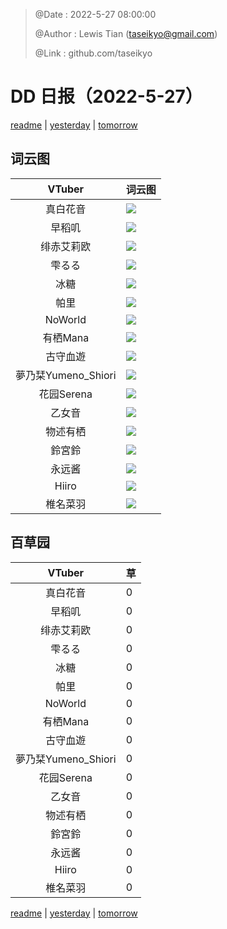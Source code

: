 > @Date    : 2022-5-27 08:00:00
>
> @Author  : Lewis Tian (taseikyo@gmail.com)
>
> @Link    : github.com/taseikyo

# DD 日报（2022-5-27）

[readme](../README.md) | [yesterday](2022-5-26.md) | [tomorrow](2022-5-28.md)

## 词云图

|VTuber|词云图|
|:-:|-|
|真白花音|![](../../images/daily/21402309_2022-5-27_purge_wordcloud.png)|
|早稻叽|![](../../images/daily/41682_2022-5-27_purge_wordcloud.png)|
|绯赤艾莉欧|![](../../images/daily/21396545_2022-5-27_purge_wordcloud.png)|
|雫るる|![](../../images/daily/21013446_2022-5-27_purge_wordcloud.png)|
|冰糖|![](../../images/daily/876396_2022-5-27_purge_wordcloud.png)|
|帕里|![](../../images/daily/4895312_2022-5-27_purge_wordcloud.png)|
|NoWorld|![](../../images/daily/21448649_2022-5-27_purge_wordcloud.png)|
|有栖Mana|![](../../images/daily/6542258_2022-5-27_purge_wordcloud.png)|
|古守血遊|![](../../images/daily/8725120_2022-5-27_purge_wordcloud.png)|
|夢乃栞Yumeno_Shiori|![](../../images/daily/14052636_2022-5-27_purge_wordcloud.png)|
|花园Serena|![](../../images/daily/14327465_2022-5-27_purge_wordcloud.png)|
|乙女音|![](../../images/daily/21320551_2022-5-27_purge_wordcloud.png)|
|物述有栖|![](../../images/daily/21449083_2022-5-27_purge_wordcloud.png)|
|鈴宮鈴|![](../../images/daily/21685677_2022-5-27_purge_wordcloud.png)|
|永远酱|![](../../images/daily/21701071_2022-5-27_purge_wordcloud.png)|
|Hiiro|![](../../images/daily/21919321_2022-5-27_purge_wordcloud.png)|
|椎名菜羽|![](../../images/daily/22347054_2022-5-27_purge_wordcloud.png)|

## 百草园

|VTuber|草|
|:-:|-|
|真白花音|0|
|早稻叽|0|
|绯赤艾莉欧|0|
|雫るる|0|
|冰糖|0|
|帕里|0|
|NoWorld|0|
|有栖Mana|0|
|古守血遊|0|
|夢乃栞Yumeno_Shiori|0|
|花园Serena|0|
|乙女音|0|
|物述有栖|0|
|鈴宮鈴|0|
|永远酱|0|
|Hiiro|0|
|椎名菜羽|0|

[readme](../README.md) | [yesterday](2022-5-26.md) | [tomorrow](2022-5-28.md)
